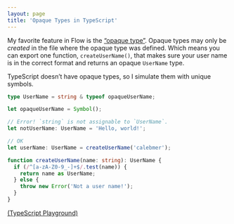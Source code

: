 ```yaml
---
layout: page
title: 'Opaque Types in TypeScript'
---
```


My favorite feature in Flow is the [“opaque type”][flow-opaque-types]. Opaque
types may only be _created_ in the file where the opaque type was defined. Which
means you can export one function, `createUserName()`, that makes sure your user
name is in the correct format and returns an opaque `UserName` type.

[flow-opaque-types]: https://flow.org/en/docs/types/opaque-types

TypeScript doesn’t have opaque types, so I simulate them with unique symbols.

```ts
type UserName = string & typeof opaqueUserName;

let opaqueUserName = Symbol();

// Error! `string` is not assignable to `UserName`.
let notUserName: UserName = 'Hello, world!';

// OK
let userName: UserName = createUserName('calebmer');

function createUserName(name: string): UserName {
  if (/^[a-zA-Z0-9_-]+$/.test(name)) {
    return name as UserName;
  } else {
    throw new Error('Not a user name!');
  }
}
```

[(TypeScript Playground)](<http://www.typescriptlang.org/play/index.html#src=type%20UserName%20%3D%20string%20%26%20typeof%20opaqueUserName%3B%0D%0A%0D%0Alet%20opaqueUserName%20%3D%20Symbol()%3B%0D%0A%0D%0A%2F%2F%20Error!%20%60string%60%20is%20not%20assignable%20to%20%60UserName%60.%0D%0Alet%20notUserName%3A%20UserName%20%3D%20'Hello%2C%20world!'%3B%0D%0A%0D%0A%2F%2F%20OK%0D%0Alet%20userName%3A%20UserName%20%3D%20createUserName('calebmer')%3B%0D%0A%0D%0Afunction%20createUserName(name%3A%20string)%3A%20UserName%20%7B%0D%0A%20%20if%20(%2F%5E%5Ba-zA-Z0-9_-%5D%2B%24%2F.test(name))%20%7B%0D%0A%20%20%20%20return%20name%20as%20UserName%3B%0D%0A%20%20%7D%20else%20%7B%0D%0A%20%20%20%20throw%20new%20Error('Not%20a%20user%20name!')%3B%0D%0A%20%20%7D%0D%0A%7D%0D%0A>)
